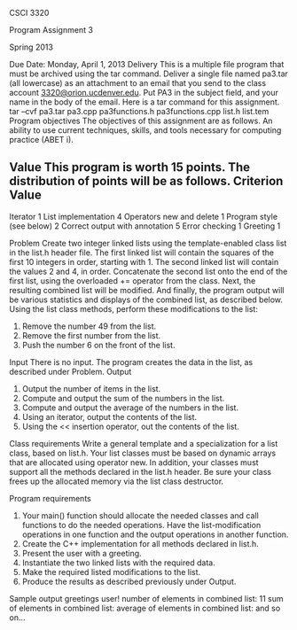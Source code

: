CSCI 3320

Program Assignment 3

Spring 2013

Due Date:
Monday, April 1, 2013
Delivery
This is a multiple file program that must be archived using the tar command. Deliver a
single file named pa3.tar (all lowercase) as an attachment to an email that you send to the
class account 3320@orion.ucdenver.edu. Put PA3 in the subject field, and your name in
the body of the email.
Here is a tar command for this assignment.
tar –cvf pa3.tar pa3.cpp pa3functions.h pa3functions.cpp list.h list.tem
Program objectives
The objectives of this assignment are as follows.
An ability to use current techniques, skills, and tools necessary for computing practice
(ABET i).

Value
This program is worth 15 points. The distribution of points will be as follows.
Criterion                               Value
---------------------------------------------
Iterator                                1
List implementation                     4
Operators new and delete                1
Program style (see below)               2
Correct output with annotation          5
Error checking                          1
Greeting                                1

Problem
Create two integer linked lists using the template-enabled class list in the list.h header
file. The first linked list will contain the squares of the first 10 integers in order, starting
with 1. The second linked list will contain the values 2 and 4, in order. Concatenate the
second list onto the end of the first list, using the overloaded += operator from the class.
Next, the resulting combined list will be modified. And finally, the program output will
be various statistics and displays of the combined list, as described below.
Using the list class methods, perform these modifications to the list:
1. Remove the number 49 from the list.
2. Remove the first number from the list.
3. Push the number 6 on the front of the list.

Input
There is no input. The program creates the data in the list, as described under Problem.
Output
1. Output the number of items in the list.
2. Compute and output the sum of the numbers in the list.
3. Compute and output the average of the numbers in the list.
4. Using an iterator, output the contents of the list.
5. Using the << insertion operator, out the contents of the list.

Class requirements
Write a general template and a specialization for a list class, based on list.h. Your list
classes must be based on dynamic arrays that are allocated using operator new. In
addition, your classes must support all the methods declared in the list.h header. Be sure
your class frees up the allocated memory via the list class destructor.

Program requirements
1. Your main() function should allocate the needed classes and call functions to do the
needed operations. Have the list-modification operations in one function and the
output operations in another function.
2. Create the C++ implementation for all methods declared in list.h.
3. Present the user with a greeting.
4. Instantiate the two linked lists with the required data.
5. Make the required listed modifications to the list.
6. Produce the results as described previously under Output.

Sample output
greetings user!
number of elements in combined list: 11
sum of elements in combined list: <number>
average of elements in combined list: <number>
and so on…





